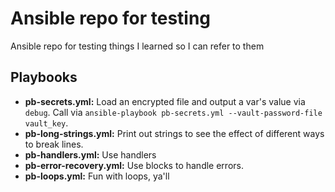 # Ansible repo for testing
Ansible repo for testing things I learned so I can refer to them

## Playbooks
- **pb-secrets.yml:** Load an encrypted file and output a var's value via `debug`. Call via `ansible-playbook pb-secrets.yml --vault-password-file vault_key`.
- **pb-long-strings.yml:** Print out strings to see the effect of different ways to break lines.
- **pb-handlers.yml:** Use handlers
- **pb-error-recovery.yml:** Use blocks to handle errors.
- **pb-loops.yml:** Fun with loops, ya'll
